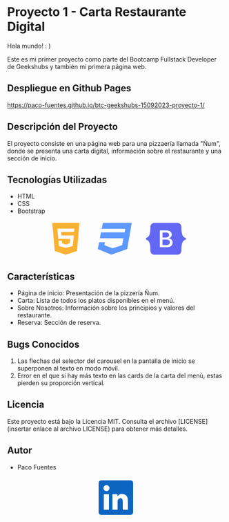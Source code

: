 

# Proyecto 1 - Carta Restaurante Digital

Hola mundo! : )

Este es mi primer proyecto como parte del Bootcamp Fullstack Developer de Geekshubs y también mi primera página web.

## Despliegue en Github Pages

https://paco-fuentes.github.io/btc-geekshubs-15092023-proyecto-1/ 

## Descripción del Proyecto

El proyecto consiste en una página web para una pizzaería llamada "Ñum", donde se presenta una carta digital, información sobre el restaurante y una sección de inicio.

## Tecnologías Utilizadas

- HTML
- CSS
- Bootstrap

<center>

<div style="display: inline-block">
<svg xmlns="http://www.w3.org/2000/svg" width="7rem" height="6em" viewBox="0 0 384 512"><!--! Font Awesome Free 6.4.2 by @fontawesome - https://fontawesome.com License - https://fontawesome.com/license (Commercial License) Copyright 2023 Fonticons, Inc. --><path d="M0 32l34.9 395.8L191.5 480l157.6-52.2L384 32H0zm308.2 127.9H124.4l4.1 49.4h175.6l-13.6 148.4-97.9 27v.3h-1.1l-98.7-27.3-6-75.8h47.7L138 320l53.5 14.5 53.7-14.5 6-62.2H84.3L71.5 112.2h241.1l-4.4 47.7z" fill="#fbb132"/></svg>
</div>

<div style="display: inline-block">
<svg xmlns="http://www.w3.org/2000/svg" width="7rem" height="6em" viewBox="0 0 512 512"><!--! Font Awesome Free 6.4.2 by @fontawesome - https://fontawesome.com License - https://fontawesome.com/license (Commercial License) Copyright 2023 Fonticons, Inc. --><path d="M480 32l-64 368-223.3 80L0 400l19.6-94.8h82l-8 40.6L210 390.2l134.1-44.4 18.8-97.1H29.5l16-82h333.7l10.5-52.7H56.3l16.3-82H480z" fill="#5c98ff"/></svg>
</div>

<div style="display: inline-block">
<svg xmlns="http://www.w3.org/2000/svg" width="7rem" height="6em" viewBox="0 0 576 512"><!--! Font Awesome Free 6.4.2 by @fontawesome - https://fontawesome.com License - https://fontawesome.com/license (Commercial License) Copyright 2023 Fonticons, Inc. --><path d="M333.5,201.4c0-22.1-15.6-34.3-43-34.3h-50.4v71.2h42.5C315.4,238.2,333.5,225,333.5,201.4z M517,188.6 c-9.5-30.9-10.9-68.8-9.8-98.1c1.1-30.5-22.7-58.5-54.7-58.5H123.7c-32.1,0-55.8,28.1-54.7,58.5c1,29.3-0.3,67.2-9.8,98.1 c-9.6,31-25.7,50.6-52.2,53.1v28.5c26.4,2.5,42.6,22.1,52.2,53.1c9.5,30.9,10.9,68.8,9.8,98.1c-1.1,30.5,22.7,58.5,54.7,58.5h328.7 c32.1,0,55.8-28.1,54.7-58.5c-1-29.3,0.3-67.2,9.8-98.1c9.6-31,25.7-50.6,52.1-53.1v-28.5C542.7,239.2,526.5,219.6,517,188.6z M300.2,375.1h-97.9V136.8h97.4c43.3,0,71.7,23.4,71.7,59.4c0,25.3-19.1,47.9-43.5,51.8v1.3c33.2,3.6,55.5,26.6,55.5,58.3 C383.4,349.7,352.1,375.1,300.2,375.1z M290.2,266.4h-50.1v78.4h52.3c34.2,0,52.3-13.7,52.3-39.5 C344.7,279.6,326.1,266.4,290.2,266.4z" fill="#6267f4"/></svg>
</div>

</center>




## Características

- Página de inicio: Presentación de la pizzería Ñum.
- Carta: Lista de todos los platos disponibles en el menú.
- Sobre Nosotros: Información sobre los principios y valores del restaurante.
- Reserva: Sección de reserva.

## Bugs Conocidos

1. Las flechas del selector del carousel en la pantalla de inicio se superponen al texto en modo móvil.
2. Error en el que si hay más texto en las cards de la carta del menú, estas pierden su proporción vertical.

## Licencia

Este proyecto está bajo la Licencia MIT. Consulta el archivo [LICENSE](insertar enlace al archivo LICENSE) para obtener más detalles.

## Autor

- Paco Fuentes


<center>
  <div class="linkedin-icon">
    <a href="https://www.linkedin.com/in/paco-fuentes-805a40290/">
      <svg xmlns="http://www.w3.org/2000/svg" viewBox="0 0 24 24" data-supported-dps="24x24" width="6rem" height="6rem" focusable="false">
        <path d="M20.5 2h-17A1.5 1.5 0 002 3.5v17A1.5 1.5 0 003.5 22h17a1.5 1.5 0 001.5-1.5v-17A1.5 1.5 0 0020.5 2zM8 19H5v-9h3zM6.5 8.25A1.75 1.75 0 118.3 6.5a1.78 1.78 0 01-1.8 1.75zM19 19h-3v-4.74c0-1.42-.6-1.93-1.38-1.93A1.74 1.74 0 0013 14.19a.66.66 0 000 .14V19h-3v-9h2.9v1.3a3.11 3.11 0 012.7-1.4c1.55 0 3.36.86 3.36 3.66z" fill="#0D65C2"/>
      </svg>
    </a>
  </div>
</center>
<style>
  .linkedin-icon a {
    display: inline-block;
    position: relative;
  }
  
  .linkedin-icon a::before {
    content: "";
    position: absolute;
    top: 0;
    left: 0;
    right: 0;
    bottom: 0;
  }
  
  .linkedin-icon a:hover::before {
    background-color: rgba(0, 0, 0, 0.1); /* Cambia el color de fondo cuando pasas el puntero */
  }
</style>
